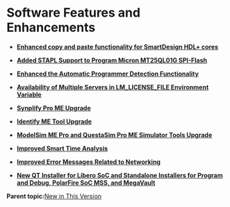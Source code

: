 # Software Features and Enhancements

-   **[Enhanced copy and paste functionality for SmartDesign HDL+ cores](GUID-016823E8-4027-43E6-B37A-7253550335D8.md)**  

-   **[Added STAPL Support to Program Micron MT25QL01G SPI-Flash](GUID-8976FFF5-47F8-4CC1-8EA0-8C38E9BE6397.md)**  

-   **[Enhanced the Automatic Programmer Detection Functionality](GUID-469F9AF7-A29A-4B93-B4C1-550B457CC52B.md)**  

-   **[Availability of Multiple Servers in LM\_LICENSE\_FILE Environment Variable](GUID-B029F52B-0D45-441C-BE6A-D25A98F70724.md)**  

-   **[Synplify Pro ME Upgrade](GUID-67269A73-CD33-4839-AD16-45B6DC1859F7.md)**  

-   **[Identify ME Tool Upgrade](GUID-CBC0C16D-438C-43BC-BDC2-A43275CF4D01.md)**  

-   **[ModelSim ME Pro and QuestaSim Pro ME Simulator Tools Upgrade](GUID-127778C6-F9B6-4C21-B197-BA65B721CEF3.md)**  

-   **[Improved Smart Time Analysis](GUID-9781F699-7B12-4D2A-8232-70B0B638A8F8.md)**  

-   **[Improved Error Messages Related to Networking](GUID-65BB2C37-7B58-46D8-86F3-B688934EAD7B.md)**  

-   **[New QT Installer for Libero SoC and Standalone Installers for Program and Debug, PolarFire SoC MSS, and MegaVault](GUID-8B234657-8B1C-476A-8D2D-9FB046CEC3C4.md)**  


**Parent topic:**[New in This Version](GUID-E7562025-E721-46B3-BD0D-0C3F5E5D58DE.md)

